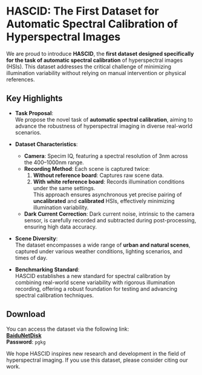 # HASCID: The First Dataset for Automatic Spectral Calibration of Hyperspectral Images

We are proud to introduce **HASCID**, the **first dataset designed specifically for the task of automatic spectral calibration** of hyperspectral images (HSIs). This dataset addresses the critical challenge of minimizing illumination variability without relying on manual intervention or physical references.

## Key Highlights

- **Task Proposal**:  
  We propose the novel task of **automatic spectral calibration**, aiming to advance the robustness of hyperspectral imaging in diverse real-world scenarios.

- **Dataset Characteristics**:  
  - **Camera**: Specim IQ, featuring a spectral resolution of 3nm across the 400–1000nm range.  
  - **Recording Method**: Each scene is captured twice:  
    1. **Without reference board**: Captures raw scene data.  
    2. **With white reference board**: Records illumination conditions under the same settings.  
  This approach ensures asynchronous yet precise pairing of **uncalibrated** and **calibrated** HSIs, effectively minimizing illumination variability.  
  - **Dark Current Correction**: Dark current noise, intrinsic to the camera sensor, is carefully recorded and subtracted during post-processing, ensuring high data accuracy.

- **Scene Diversity**:  
  The dataset encompasses a wide range of **urban and natural scenes**, captured under various weather conditions, lighting scenarios, and times of day.

- **Benchmarking Standard**:  
  HASCID establishes a new standard for spectral calibration by combining real-world scene variability with rigorous illumination recording, offering a robust foundation for testing and advancing spectral calibration techniques.

## Download

You can access the dataset via the following link:  
**[BaiduNetDisk](https://pan.baidu.com/s/1NawnIBN3ixH_qec70zenLQ)**  
**Password**: `pgkg`

We hope HASCID inspires new research and development in the field of hyperspectral imaging. If you use this dataset, please consider citing our work.
